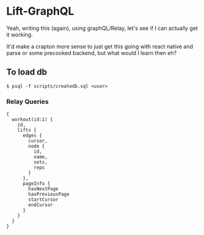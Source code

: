 # Lift-GraphQL

Yeah, writing this (again), using graphQL/Relay, let's see if I can actually get it working.

It'd make a crapton more sense to just get this going with react native and parse or some precooked backend, but what would I learn then eh?

## To load db

```
$ psql -f scripts/createdb.sql <user>
```

### Relay Queries

```
{
  workout(id:1) {
    id,
    lifts {
      edges {
        cursor,
        node {
          id,
          name,
          sets,
          reps
        }
      },
      pageInfo {
        hasNextPage
        hasPreviousPage
        startCursor
        endCursor
      }
    }
  }
}
```
